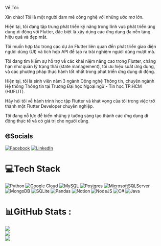  Về Tôi:
 
 Xin chào! Tôi là một người đam mê công nghệ với những ước mơ lớn.

 Hiện tại, tôi đang tập trung phát triển kỹ năng trong lĩnh vực phát triển ứng dụng di động với Flutter, đặc biệt là xây dựng các ứng dụng đa nền tảng hiệu quả và đẹp mắt.

 Tôi muốn hợp tác trong các dự án Flutter liên quan đến phát triển giao diện người dùng (UI) và tích hợp API để tạo ra trải nghiệm người dùng mượt mà.

 Tôi đang tìm kiếm sự hỗ trợ về các khái niệm nâng cao trong Flutter, chẳng hạn như quản lý trạng thái (state management), tối ưu hiệu suất ứng dụng, và các phương pháp thực hành tốt nhất trong phát triển ứng dụng di động.

 Hiện tại, tôi là sinh viên năm 3 ngành Công nghệ Thông tin, chuyên ngành Hệ thống Thông tin tại Trường Đại học Ngoại ngữ - Tin học TP.HCM (HUFLIT).

 Hãy hỏi tôi về hành trình học tập Flutter và khát vọng của tôi trong việc trở thành một Flutter Developer chuyên nghiệp.

 Tôi đang nỗ lực để biến những ý tưởng sáng tạo thành các ứng dụng di động thực tế và có giá trị cho người dùng.

## 🌐Socials
[![Facebook](https://img.shields.io/badge/Facebook-%231877F2.svg?logo=Facebook&logoColor=white)](https://www.facebook.com/profile.php?id=100060686323494) [![LinkedIn](https://img.shields.io/badge/LinkedIn-%230077B5.svg?logo=linkedin&logoColor=white)](https://www.linkedin.com/in/kiet-phan-0b01aa2b9/) 

# 💻Tech Stack
![Python](https://img.shields.io/badge/python-3670A0?style=for-the-badge&logo=python&logoColor=ffdd54) ![Google Cloud](https://img.shields.io/badge/Google%20Cloud-%234285F4.svg?style=for-the-badge&logo=google-cloud&logoColor=white) ![MySQL](https://img.shields.io/badge/mysql-%2300f.svg?style=for-the-badge&logo=mysql&logoColor=white) ![Postgres](https://img.shields.io/badge/postgres-%23316192.svg?style=for-the-badge&logo=postgresql&logoColor=white) ![MicrosoftSQLServer](https://img.shields.io/badge/Microsoft%20SQL%20Sever-CC2927?style=for-the-badge&logo=microsoft%20sql%20server&logoColor=white) ![MongoDB](https://img.shields.io/badge/MongoDB-%234ea94b.svg?style=for-the-badge&logo=mongodb&logoColor=white) ![SQLite](https://img.shields.io/badge/sqlite-%2307405e.svg?style=for-the-badge&logo=sqlite&logoColor=white) ![Pandas](https://img.shields.io/badge/pandas-%23150458.svg?style=for-the-badge&logo=pandas&logoColor=white) ![Notion](https://img.shields.io/badge/Notion-%23000000.svg?style=for-the-badge&logo=notion&logoColor=white) ![NodeJS](https://img.shields.io/badge/node.js-6DA55F?style=for-the-badge&logo=node.js&logoColor=white) ![C#](https://img.shields.io/badge/c%23-%23239120.svg?style=for-the-badge&logo=c-sharp&logoColor=white) ![Java](https://img.shields.io/badge/java-%23ED8B00.svg?style=for-the-badge&logo=java&logoColor=white)
# 📊GitHub Stats :
![](https://github-readme-stats.vercel.app/api?username=pKietDE&theme=radical&hide_border=false&include_all_commits=false&count_private=false)<br/>
![](https://github-readme-streak-stats.herokuapp.com/?user=pKietDE&theme=radical&hide_border=false)<br/>
![](https://github-readme-stats.vercel.app/api/top-langs/?username=pKietDE&theme=radical&hide_border=false&include_all_commits=false&count_private=false&layout=compact)

